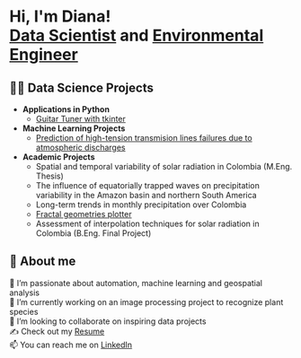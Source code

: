 <h1>Hi, I'm Diana! <br/><a href="https://github.com/dizuluaga">Data Scientist</a> and <a href="https://www.linkedin.com/in/diana-zuluaga-pulgarin/">Environmental Engineer</a>

<h2>👩‍💻 Data Science Projects</h2>

- <b>Applications in Python</b>
  - [Guitar Tuner with tkinter](https://github.com/dizuluaga/Guitar-Tuner)
- <b>Machine Learning Projects</b>
  - [Prediction of high-tension transmision lines failures due to atmospheric discharges](https://github.com/dizuluagap/EquipoRayo)
- <b>Academic Projects</b>
  - Spatial and temporal variability of solar radiation in Colombia (M.Eng. Thesis)
  - The influence of equatorially trapped waves on precipitation variability in the Amazon basin and northern South America
  - Long-term trends in monthly precipitation over Colombia
  - [Fractal geometries plotter](https://github.com/dizuluaga/Fractals)
  - Assessment of interpolation techniques for solar radiation in Colombia (B.Eng. Final Project)

<h2>👩 About me</h2>

🌱 I’m passionate about automation, machine learning and geospatial analysis<br>
🔭 I’m currently working on an image processing project to recognize plant species<br> 
👯 I’m looking to collaborate on inspiring data projects<br>
✍️ Check out my [Resume](https://github.com/dizuluaga/resume/blob/main/CV.pdf)<br> 
📫 You can reach me on [LinkedIn](https://linkedin.com/in/diana-zuluaga-pulgarin)
